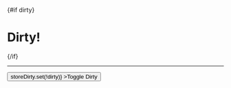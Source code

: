 <script>
  import { storeMembers , storeDirty } from './store.js';
  import Member from './MemTable.svelte';

  // Update the value of the store
  storeMembers.set(['Alice', 'Bob', 'Charlie']);
  
  let dirty;
  storeDirty.subscribe(value => {dirty = value});
storeDirty.set(true);
</script>


<div class="p-0 m-0 width-full h-screen bg-gray-800 text-white">


<Member />

{#if dirty}
<h1>Dirty!</h1>
{/if}

<hr>
<button
on:click={()=> storeDirty.set(!dirty)}
>Toggle Dirty</button>


</div>


